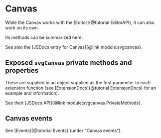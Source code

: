 # Canvas

While the Canvas works with the [Editor]{@tutorial EditorAPI}, it can also
work on its own.

Its methods can be summarized here.

See also the [JSDocs entry for Canvas]{@link module:svgcanvas}.

## Exposed `svgCanvas` private methods and properties

These are supplied in an object supplied as the first parameter to each
extension function (see [ExtensionDocs]{@tutorial ExtensionDocs} for
an example and information).

See their [JSDocs API]{@link module:svgcanvas.PrivateMethods}.

## Canvas events

See [Events]{@tutorial Events} (under "Canvas events").

